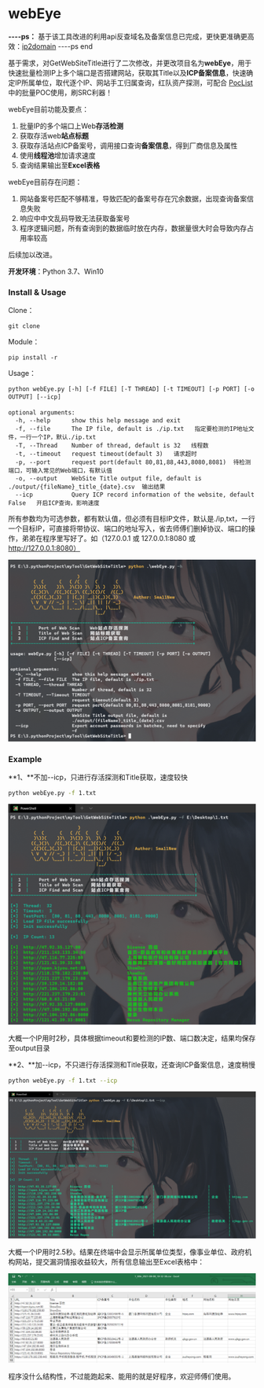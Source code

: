 # webEye

**----ps：**
基于该工具改进的利用api反查域名及备案信息已完成，更快更准确更高效：[ip2domain](https://github.com/Sma11New/ip2domain)
----ps end

基于需求，对GetWebSiteTitle进行了二次修改，并更改项目名为**webEye**，用于快速批量检测IP上多个端口是否搭建网站，获取其Title以及**ICP备案信息**，快速确定IP所属单位，取代逐个IP、网站手工归属查询，红队资产探测，可配合 [PocList](https://github.com/Sma11New/PocList) 中的批量POC使用，刷SRC利器！

webEye目前功能及要点：

1.  批量IP的多个端口上Web**存活检测**
2.  获取存活web**站点标题**
3.  获取存活站点ICP备案号，调用接口查询**备案信息**，得到厂商信息及属性
4.  使用**线程池**增加请求速度
5.  查询结果输出至**Excel表格**

webEye目前存在问题：

1.  网站备案号匹配不够精准，导致匹配的备案号存在冗余数据，出现查询备案信息失败
2.  响应中中文乱码导致无法获取备案号
3.  程序逻辑问题，所有查询到的数据临时放在内存，数据量很大时会导致内存占用率较高

后续加以改进。

**开发环境**：Python 3.7、Win10

### Install & Usage

Clone：

```
git clone
```

Module：

```
pip install -r 
```

Usage：

```
python webEye.py [-h] [-f FILE] [-T THREAD] [-t TIMEOUT] [-p PORT] [-o OUTPUT] [--icp]

optional arguments:
  -h, --help      show this help message and exit
  -f, --file      The IP file, default is ./ip.txt   指定要检测的IP地址文件，一行一个IP，默认./ip.txt
  -T, --Thread    Number of thread, default is 32   线程数
  -t, --timeout   request timeout(default 3)   请求超时
  -p, --port      request port(default 80,81,88,443,8080,8081)  待检测端口，可输入常见的Web端口，有默认值
  -o, --output    WebSite Title output file, default is ./output/{fileName}_title_{date}.csv  输出结果
  --icp           Query ICP record information of the website, default False   开启ICP查询，影响速度
```

所有参数均为可选参数，都有默认值，但必须有目标IP文件，默认是./ip,txt，一行一个目标IP，可直接将带协议、端口的地址写入，省去师傅们删掉协议、端口的操作，弟弟在程序里写好了。如（127.0.0.1 或 127.0.0.1:8080 或 http://127.0.0.1:8080）

![2021-08-08_18-35-16](README.assets/2021-08-08_18-35-16.png)

### Example

**1、**不加--icp，只进行存活探测和Title获取，速度较快

```bash
python webEye.py -f 1.txt
```

![2021-08-08_18-34-39](README.assets/2021-08-08_18-34-39.png)

大概一个IP用时2秒，具体根据timeout和要检测的IP数、端口数决定，结果均保存至output目录

**2、**加--icp，不只进行存活探测和Title获取，还查询ICP备案信息，速度稍慢

```bash
python webEye.py -f 1.txt --icp
```

![2021-08-08_18-33-50](README.assets/2021-08-08_18-33-50.png)

大概一个IP用时2.5秒。结果在终端中会显示所属单位类型，像事业单位、政府机构网站，提交漏洞情报收益较大，所有信息输出至Excel表格中：

![image-20210808193413388](README.assets/image-20210808193413388.png)

程序没什么结构性，不过能跑起来、能用的就是好程序，欢迎师傅们使用。
